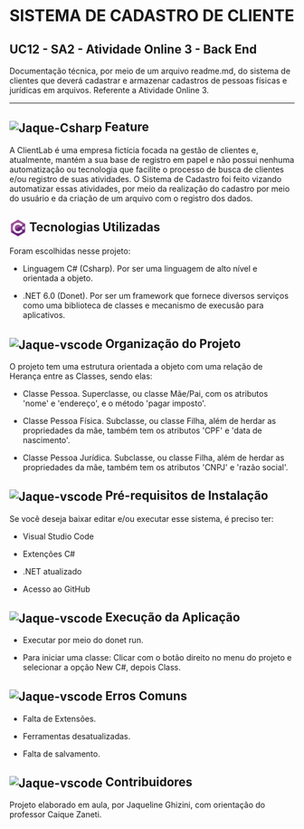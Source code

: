 
# SISTEMA DE CADASTRO DE CLIENTE #
## UC12 - SA2 - Atividade Online 3 - Back End ##

Documentação técnica, por meio de um arquivo readme.md, do sistema de clientes que deverá cadastrar e armazenar cadastros de pessoas físicas e jurídicas em arquivos. Referente a Atividade Online 3.

___
## <img align="center" alt="Jaque-Csharp" height="30" width="30" src="https://img.icons8.com/color/48/000000/light.png"> Feature 

A ClientLab é uma empresa fictícia focada na gestão de clientes e, atualmente, mantém a sua base de registro em papel e não possui nenhuma automatização ou tecnologia que facilite o processo de busca de clientes e/ou registro de suas atividades. O Sistema de Cadastro foi feito vizando automatizar essas atividades, por meio da realização do cadastro por meio do usuário e da criação de um arquivo com o registro dos dados.


##  <img align="center" alt="Jaque-Csharp" height="30" width="30" src="https://raw.githubusercontent.com/devicons/devicon/master/icons/csharp/csharp-original.svg"> Tecnologias Utilizadas 
Foram escolhidas nesse projeto:
+ Linguagem C# (Csharp). Por ser uma linguagem de alto nível e orientada a objeto.
- .NET 6.0 (Donet). Por ser um framework que fornece diversos serviços como uma biblioteca de classes e mecanismo de execusão para aplicativos. 

## <img align="center" alt="Jaque-vscode" height="30" width="30" src="https://img.icons8.com/color/48/000000/note.png" /> Organização do Projeto ##
O projeto tem uma estrutura orientada a objeto com uma relação de Herança entre as Classes, sendo elas:
+ Classe Pessoa. Superclasse, ou classe Mãe/Pai, com os atributos 'nome' e 'endereço',  e o método 'pagar imposto'.
- Classe Pessoa Física. Subclasse, ou classe Filha, além de herdar as propriedades da mãe, também tem os atributos 'CPF' e 'data de nascimento'.
+ Classe Pessoa Jurídica. Subclasse, ou classe Filha, além de herdar as propriedades da mãe, também tem os atributos 'CNPJ' e 'razão social'. 

## <img align="center" alt="Jaque-vscode" height="30" width="30" src="https://cdn.jsdelivr.net/gh/devicons/devicon/icons/vscode/vscode-original.svg" /> Pré-requisitos de Instalação ##

Se você deseja baixar editar e/ou executar esse sistema, é preciso ter:
+ Visual Studio Code
- Extenções C#
+ .NET atualizado
- Acesso ao GitHub

## <img align="center" alt="Jaque-vscode" height="30" width="30" src="https://img.icons8.com/fluency/48/000000/run-command.png" /> Execução da Aplicação ##

- Executar por meio do donet run.
+ Para iniciar uma classe: Clicar com o botão direito no menu do projeto e selecionar a opção New C#, depois Class.

## <img align="center" alt="Jaque-vscode" height="30" width="30" src="https://img.icons8.com/color/48/000000/error--v1.png" /> Erros Comuns ##

+ Falta de Extensões.
- Ferramentas desatualizadas.
+ Falta de salvamento.

## <img align="center" alt="Jaque-vscode" height="30" width="30" src="https://img.icons8.com/fluency/48/000000/handshake.png" /> Contribuidores ##

Projeto elaborado em aula, por Jaqueline Ghizini, com orientação do professor Caique Zaneti.


